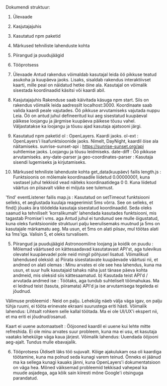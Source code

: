 Dokumendi struktuur:
1. Ülevaade
2. Kasjutajajuhis
3. Kasutatud npm paketid
4. Märkused tehniliste lahenduste kohta
5. Piirangud ja puudujäägid
6. Tööprotsess

1. Ülevaade
Antud rakendus võimaldab kasutajal leida öö pikkuse teatud asukoha ja kuupäeva jaoks. Lisaks, sisaldab rakendus interaktiivset kaarti, mille peal on
näidatud hetke öine ala. Kasutajal on võimalik sisestada koordinaadid käsitsi või kaardi abil.

2. Kasjutajajuhis
Rakenduse saab käivitada käsuga npm start. Siis on rakendus võimalik leida aadressilt localhost:3000.
Koordinaate saab valida kaardi peale vajutades.
Öö pikkuse arvutamiseks vajutada nuppu Leia.
Öö on antud juhul defineeritud kui aeg sisestatud kuupäeval päikese loojangu ja järgmise kuupäeva päikese tõusu vahel.
Väljastatakse ka loojangu ja tõusu ajad kasutaja ajatsooni järgi.

3. Kasutatud npm paketid
ol : OpenLayers. Kaardi jaoks.
ol-ext : OpenLayers'i lisafunktsioonide jaoks. Nimelt, DayNight, kaardil öise ala näitamiseks.
sunrise-sunset-api : https://sunrise-sunset.org/api suhtlemise jaoks. Loojangu ja tõusu leidmiseks.
date-diff : Öö pikkuse arvutamiseks.
any-date-parser ja geo-coordinates-parser : Kasutaja sisendi lugemiseks ja kirjutamiseks.

4. Märkused tehniliste lahenduste kohta
get_data(kuupäev) failis length.js : Funktsioonis on mõlemale koordinaadile liidetud 0.00000001, kuna vastasel juhul tekkisid vead näiteks koordinaatidega
0 0. Kuna liidetud väärtus on piisavalt väike ei mõjuta see tulemust.

'find' eventListener failis map.js : Kasutatud on setTimeout funktsiooni selleks, et aeglustada kuulaja reageerimist 5ms võrra. See on selleks, et find()
jõuaks ära töödelda kasutaja sisestatud koordinaadid. Seda oleks saanud ka tehniliselt 'korralikumalt' lahendada kasutades funktsiooni, mis tagastab Promise'i vms. aga
Antud juhul ei tundunud see mulle õigustatud, kuna oleks funktsioonide struktuuri palju keerulisemaks muutnud ja 5ms on kasutajale märkamatu aeg.
Ma usun, et 5ms on alati piisav, mul töötas alati ka 1ms'iga. Valisin 5, et oleks turvalisem.

5. Piirangud ja puudujäägid
Astronoomiline loojang ja koidik on puudu : Mõlemad väärtused on kättesaadavad kasutatavast API'st, aga tulevikus olevatel kuupäevadel pole neid mingil põhjusel lisatud.
Võimalikud lahendused oleksid:
a) Piirata sisestatavate kuupäevade väärtusi nii, et andmed on alati olemas : Minu arvates ei ole see hea lahendus, kuna ma usun, et suur hulk kasutajaid tahaks
näha just tänase päeva kohta andmeid, mis oleksid siis kättesaamatud.
b) Kasutada teist API'd / arvutada andmed ise : Töötaks, aga tundub suhteliselt töömahukas. Ma ei leidnud teist (tasuta, piiramata) API'd ja ise arvutamisega tegeleda ei jõudnud.

Välimuse probleemid : Neid on palju. Lehekülg näeb välja väga igav, on palju tühja ruumi, ei tööta erinevate ekraani suurustega eriti hästi.
Võimalik lahendus: Lihtsalt rohkem selle kallal töötada. Ma ei ole UI/UX'i ekspert nii, et ma eriti ei jõudnud/osanud.

Kaart ei uuene automaatselt : Ööjooned kaardil ei uuene kui lehte mitte refreshida. Ei ole minu arvates suur probleem, kuna ma ei usu, et kasutaja vaataks lehekülge
väga kaua järjest.
Võimalik lahendus: Uuendada ööjooni aeg-ajalt. Tundus mulle ebavajalik. 

6. Tööprotsess
Üldiselt läks töö sujuvalt. Kõige ajakulukam osa oli kaardiga töötamine, kuna ma polnud seda kunagi varem teinud. Õnneks ei jäänud ma ka sellega kunagi kauaks
jänni, kuna OpenLayers'i dokumentatsioon on väga hea. Mõned väiksemad probleemid tekkisad vahepeal ka muude asjadega, aga kõik sain kiiresti mõne Google'i otsinguga
parandatud.